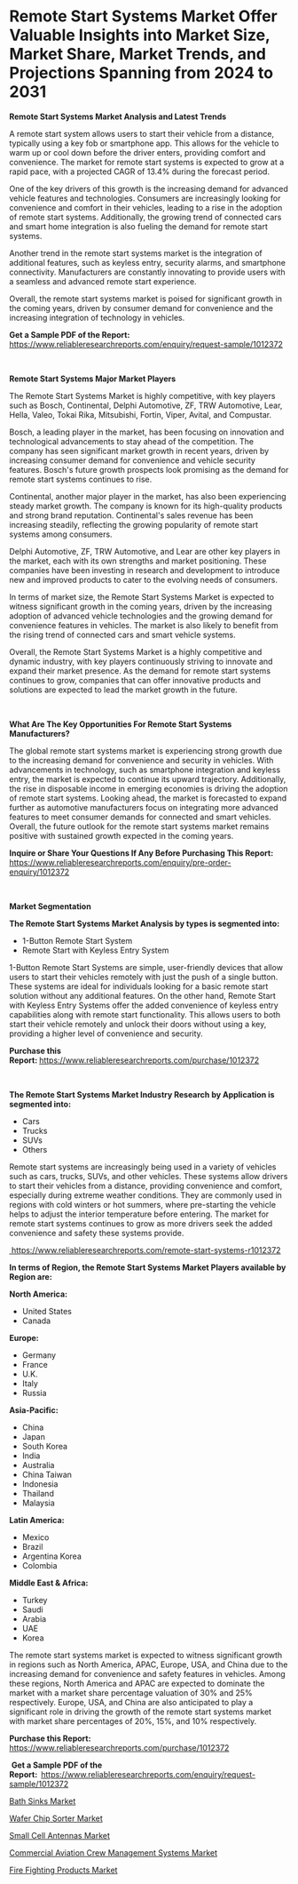 <p><h1>Remote Start Systems Market Offer Valuable Insights into Market Size, Market Share, Market Trends, and Projections Spanning from 2024 to 2031</h1></p><p><strong>Remote Start Systems Market Analysis and Latest Trends</strong></p>
<p><p>A remote start system allows users to start their vehicle from a distance, typically using a key fob or smartphone app. This allows for the vehicle to warm up or cool down before the driver enters, providing comfort and convenience. The market for remote start systems is expected to grow at a rapid pace, with a projected CAGR of 13.4% during the forecast period.</p><p>One of the key drivers of this growth is the increasing demand for advanced vehicle features and technologies. Consumers are increasingly looking for convenience and comfort in their vehicles, leading to a rise in the adoption of remote start systems. Additionally, the growing trend of connected cars and smart home integration is also fueling the demand for remote start systems.</p><p>Another trend in the remote start systems market is the integration of additional features, such as keyless entry, security alarms, and smartphone connectivity. Manufacturers are constantly innovating to provide users with a seamless and advanced remote start experience.</p><p>Overall, the remote start systems market is poised for significant growth in the coming years, driven by consumer demand for convenience and the increasing integration of technology in vehicles.</p></p>
<p><strong>Get a Sample PDF of the Report:&nbsp;</strong> <a href="https://www.reliableresearchreports.com/enquiry/request-sample/1012372">https://www.reliableresearchreports.com/enquiry/request-sample/1012372</a></p>
<p>&nbsp;</p>
<p><strong>Remote Start Systems Major Market Players</strong></p>
<p><p>The Remote Start Systems Market is highly competitive, with key players such as Bosch, Continental, Delphi Automotive, ZF, TRW Automotive, Lear, Hella, Valeo, Tokai Rika, Mitsubishi, Fortin, Viper, Avital, and Compustar. </p><p>Bosch, a leading player in the market, has been focusing on innovation and technological advancements to stay ahead of the competition. The company has seen significant market growth in recent years, driven by increasing consumer demand for convenience and vehicle security features. Bosch's future growth prospects look promising as the demand for remote start systems continues to rise.</p><p>Continental, another major player in the market, has also been experiencing steady market growth. The company is known for its high-quality products and strong brand reputation. Continental's sales revenue has been increasing steadily, reflecting the growing popularity of remote start systems among consumers.</p><p>Delphi Automotive, ZF, TRW Automotive, and Lear are other key players in the market, each with its own strengths and market positioning. These companies have been investing in research and development to introduce new and improved products to cater to the evolving needs of consumers.</p><p>In terms of market size, the Remote Start Systems Market is expected to witness significant growth in the coming years, driven by the increasing adoption of advanced vehicle technologies and the growing demand for convenience features in vehicles. The market is also likely to benefit from the rising trend of connected cars and smart vehicle systems.</p><p>Overall, the Remote Start Systems Market is a highly competitive and dynamic industry, with key players continuously striving to innovate and expand their market presence. As the demand for remote start systems continues to grow, companies that can offer innovative products and solutions are expected to lead the market growth in the future.</p></p>
<p>&nbsp;</p>
<p><strong>What Are The Key Opportunities For Remote Start Systems Manufacturers?</strong></p>
<p><p>The global remote start systems market is experiencing strong growth due to the increasing demand for convenience and security in vehicles. With advancements in technology, such as smartphone integration and keyless entry, the market is expected to continue its upward trajectory. Additionally, the rise in disposable income in emerging economies is driving the adoption of remote start systems. Looking ahead, the market is forecasted to expand further as automotive manufacturers focus on integrating more advanced features to meet consumer demands for connected and smart vehicles. Overall, the future outlook for the remote start systems market remains positive with sustained growth expected in the coming years.</p></p>
<p><strong>Inquire or Share Your Questions If Any Before Purchasing This Report:</strong> <a href="https://www.reliableresearchreports.com/enquiry/pre-order-enquiry/1012372">https://www.reliableresearchreports.com/enquiry/pre-order-enquiry/1012372</a></p>
<p>&nbsp;</p>
<p><strong>Market Segmentation</strong></p>
<p><strong>The Remote Start Systems Market Analysis by types is segmented into:</strong></p>
<p><ul><li>1-Button Remote Start System</li><li>Remote Start with Keyless Entry System</li></ul></p>
<p><p>1-Button Remote Start Systems are simple, user-friendly devices that allow users to start their vehicles remotely with just the push of a single button. These systems are ideal for individuals looking for a basic remote start solution without any additional features. On the other hand, Remote Start with Keyless Entry Systems offer the added convenience of keyless entry capabilities along with remote start functionality. This allows users to both start their vehicle remotely and unlock their doors without using a key, providing a higher level of convenience and security.</p></p>
<p><strong>Purchase this Report:&nbsp;</strong><a href="https://www.reliableresearchreports.com/purchase/1012372">https://www.reliableresearchreports.com/purchase/1012372</a></p>
<p>&nbsp;</p>
<p><strong>The Remote Start Systems Market Industry Research by Application is segmented into:</strong></p>
<p><ul><li>Cars</li><li>Trucks</li><li>SUVs</li><li>Others</li></ul></p>
<p><p>Remote start systems are increasingly being used in a variety of vehicles such as cars, trucks, SUVs, and other vehicles. These systems allow drivers to start their vehicles from a distance, providing convenience and comfort, especially during extreme weather conditions. They are commonly used in regions with cold winters or hot summers, where pre-starting the vehicle helps to adjust the interior temperature before entering. The market for remote start systems continues to grow as more drivers seek the added convenience and safety these systems provide.</p></p>
<p><a href="https://www.reliableresearchreports.com/remote-start-systems-r1012372">&nbsp;https://www.reliableresearchreports.com/remote-start-systems-r1012372</a></p>
<p><strong>In terms of Region, the Remote Start Systems Market Players available by Region are:</strong></p>
<p>
    <p> <strong> North America: </strong>
        <ul>
            <li>United States</li>
            <li>Canada</li>
        </ul>
        </p> 
    <p> <strong> Europe: </strong>
        <ul>
            <li>Germany</li>
            <li>France</li>
            <li>U.K.</li>
            <li>Italy</li>
            <li>Russia</li>
        </ul>
        </p> 
    <p> <strong> Asia-Pacific: </strong>
        <ul>
            <li>China</li>
            <li>Japan</li>
            <li>South Korea</li>
            <li>India</li>
            <li>Australia</li>
            <li>China Taiwan</li>
            <li>Indonesia</li>
            <li>Thailand</li>
            <li>Malaysia</li>
        </ul>
        </p> 
    <p> <strong> Latin America: </strong>
        <ul>
            <li>Mexico</li>
            <li>Brazil</li>
            <li>Argentina Korea</li>
            <li>Colombia</li>
        </ul>
        </p> 
    <p> <strong> Middle East & Africa: </strong>
        <ul>
            <li>Turkey</li>
            <li>Saudi</li>
            <li>Arabia</li>
            <li>UAE</li>
            <li>Korea</li>
        </ul>
    </p>
    </p>
<p><p>The remote start systems market is expected to witness significant growth in regions such as North America, APAC, Europe, USA, and China due to the increasing demand for convenience and safety features in vehicles. Among these regions, North America and APAC are expected to dominate the market with a market share percentage valuation of 30% and 25% respectively. Europe, USA, and China are also anticipated to play a significant role in driving the growth of the remote start systems market with market share percentages of 20%, 15%, and 10% respectively.</p></p>
<p><strong>Purchase this Report: </strong><a href="https://www.reliableresearchreports.com/purchase/1012372">https://www.reliableresearchreports.com/purchase/1012372</a></p>
<p>&nbsp;<strong>Get a Sample PDF of the Report:&nbsp;&nbsp;</strong><a href="https://www.reliableresearchreports.com/enquiry/request-sample/1012372">https://www.reliableresearchreports.com/enquiry/request-sample/1012372</a></p>
<p><strong></strong></p>
<p><p><a href="https://medium.com/@lynnullrich1993/bath-sinks-market-share-size-trends-industry-analysis-report-by-application-08b27738544b">Bath Sinks Market</a></p><p><a href="https://www.linkedin.com/pulse/wafer-chip-sorter-market-outlook-complete-industry-analysis-83d6e?trackingId=7tBB5yctTpagW%2BNxy%2FAMeA%3D%3D">Wafer Chip Sorter Market</a></p><p><a href="https://medium.com/@owen.mclean8956/small-cell-antennas-market-a-global-and-regional-analysis-focus-on-region-country-level-a838fae39ce9">Small Cell Antennas Market</a></p><p><a href="https://github.com/marshallymanow/Market-Research-Report-List-1/blob/main/commercial-aviation-crew-management-systems-market.md">Commercial Aviation Crew Management Systems Market</a></p><p><a href="https://medium.com/@minervawunsch/fire-fighting-products-market-size-is-growing-at-cagr-of-7-2-bb82ebdcf039">Fire Fighting Products Market</a></p></p>